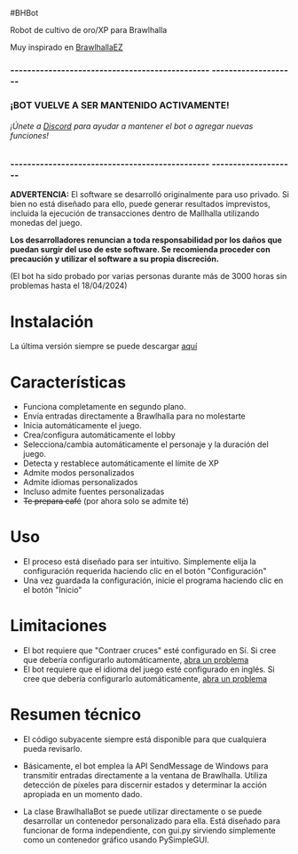 #BHBot

Robot de cultivo de oro/XP para Brawlhalla

Muy inspirado en [BrawlhallaEZ](https://github.com/jamunano/BrawlhallaEZ)

### ----------------------------------------------- --------------------

### ¡BOT VUELVE A SER MANTENIDO ACTIVAMENTE!
###### ¡Únete a [Discord](https://discord.gg/2HDmuqqq9p) para ayudar a mantener el bot o agregar nuevas funciones!

### ----------------------------------------------- --------------------

**ADVERTENCIA:** El software se desarrolló originalmente para uso privado.
Si bien no está diseñado para ello, puede generar resultados imprevistos, incluida la ejecución de transacciones dentro de Mallhalla utilizando monedas del juego.

**Los desarrolladores renuncian a toda responsabilidad por los daños que puedan surgir del uso de este software. Se recomienda proceder con precaución y utilizar el software a su propia discreción.**

(El bot ha sido probado por varias personas durante más de 3000 horas sin problemas hasta el 18/04/2024)

# Instalación
La última versión siempre se puede descargar [aquí](https://github.com/Nick2bad4u/BHBot/releases)

# Características

- Funciona completamente en segundo plano.
- Envía entradas directamente a Brawlhalla para no molestarte
- Inicia automáticamente el juego.
- Crea/configura automáticamente el lobby
- Selecciona/cambia automáticamente el personaje y la duración del juego.
- Detecta y restablece automáticamente el límite de XP
- Admite modos personalizados
- Admite idiomas personalizados
- Incluso admite fuentes personalizadas
- ~~Te prepara café~~ (por ahora solo se admite té)

# Uso
- El proceso está diseñado para ser intuitivo. Simplemente elija la configuración requerida haciendo clic en el botón "Configuración"
- Una vez guardada la configuración, inicie el programa haciendo clic en el botón "Inicio"

# Limitaciones
- El bot requiere que "Contraer cruces" esté configurado en Sí. Si cree que debería configurarlo automáticamente, [abra un problema](https://github.com/nick2bad4u/bhbot/issues)
- El bot requiere que el idioma del juego esté configurado en inglés. Si cree que debería configurarlo automáticamente, [abra un problema](https://github.com/nick2bad4u/bhbot/issues)

# Resumen técnico
- El código subyacente siempre está disponible para que cualquiera pueda revisarlo.
- Básicamente, el bot emplea la API SendMessage de Windows para transmitir entradas directamente a la ventana de Brawlhalla. Utiliza detección de píxeles para discernir estados y determinar la acción apropiada en un momento dado.

- La clase BrawlhallaBot se puede utilizar directamente o se puede desarrollar un contenedor personalizado para ella. Está diseñado para funcionar de forma independiente, con gui.py sirviendo simplemente como un contenedor gráfico usando PySimpleGUI.
